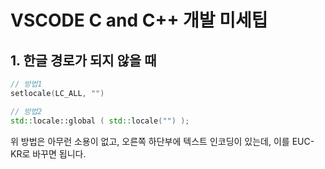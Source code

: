 # VSCODE C and C++ 개발 미세팁

## 1. 한글 경로가 되지 않을 때

```c++
// 방법1
setlocale(LC_ALL, "")

// 방법2
std::locale::global ( std::locale("") );
```

위 방법은 아무런 소용이 없고, 오른쪽 하단부에 텍스트 인코딩이 있는데, 이를 EUC-KR로 바꾸면 됩니다.